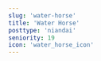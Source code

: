 ```yaml
---
slug: 'water-horse'
title: 'Water Horse'
posttype: 'niandai'
seniority: 19
icon: 'water_horse_icon'
---
```

